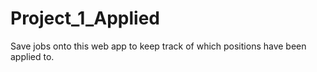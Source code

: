 # Project_1_Applied
Save jobs onto this web app to keep track of which positions have been applied to.
